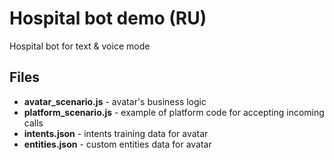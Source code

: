 # Hospital bot demo (RU)
Hospital bot for text & voice mode

## Files
- **avatar_scenario.js** - avatar's business logic
- **platform_scenario.js** - example of platform code for accepting incoming calls
- **intents.json** - intents training data for avatar
- **entities.json** - custom entities data for avatar